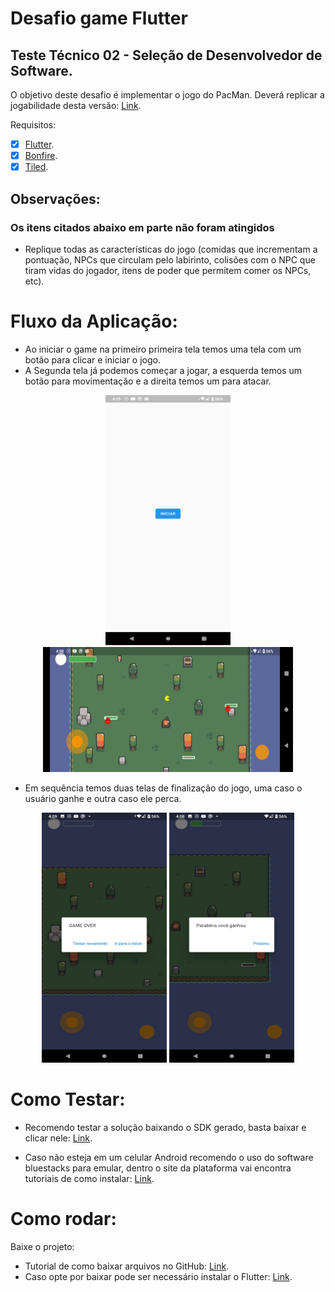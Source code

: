 # Desafio game Flutter 


## Teste Técnico 02 - Seleção de Desenvolvedor de Software.

O objetivo deste desafio é implementar o jogo do PacMan. Deverá replicar a jogabilidade desta versão: [Link](https://www.google.com/logos/2010/pacman10-i.html).

Requisitos:

- [x] [Flutter](https://docs.flutter.dev/).
- [x] [Bonfire](https://pub.dev/packages/bonfire).
- [x] [Tiled](https://www.mapeditor.org/).

## Observações:

### Os itens citados abaixo em parte não foram atingidos

- Replique todas as características do jogo (comidas que incrementam a pontuação, NPCs que circulam pelo labirinto, colisões com o NPC que tiram vidas do jogador, itens de poder que permitem comer os NPCs, etc).





# Fluxo da Aplicação:


- Ao iniciar o game na primeiro primeira tela temos uma tela com um botão para clicar e iniciar o jogo.
- A Segunda tela já podemos começar a jogar, a esquerda temos um botão para movimentação e a direita temos um para atacar.


<p align="center">
<img src="https://github.com/CharlestonRibeiro/Desafio_game_Flutter/blob/main/imgs/3.jpeg?raw=true" width="200" height="400" />

<img src="https://github.com/CharlestonRibeiro/Desafio_game_Flutter/blob/main/imgs/4.jpeg?raw=true" width="400" height="200" />
</p>



- Em sequência temos duas telas de finalização do jogo, uma caso o usuário ganhe e outra caso ele perca.

<p align="center">
<img src="https://github.com/CharlestonRibeiro/Desafio_game_Flutter/blob/main/imgs/2.jpeg?raw=true" width="200" height="400" />
<img src="https://github.com/CharlestonRibeiro/Desafio_game_Flutter/blob/main/imgs/5.jpeg?raw=true" width="200" height="400" />
</p>


# Como Testar:

- Recomendo testar a solução baixando o SDK gerado, basta baixar e clicar nele: [Link](https://drive.google.com/drive/folders/10N5zcvvFbQThetT3ekvd39guzQUKl8O-?usp=sharing).  

- Caso não esteja em um celular Android recomendo o uso do software bluestacks para emular, dentro o site da plataforma vai encontra tutoriais de como instalar: [Link](https://support.bluestacks.com/hc/pt-br).    


# Como rodar:
 
Baixe o projeto:

- Tutorial de como baixar arquivos no GitHub: [Link](https://pt.jugomobile.com/como-baixar-arquivos-do-github/).
- Caso opte por baixar pode ser necessário instalar o Flutter: [Link](https://docs.flutter.dev/get-started/install).




